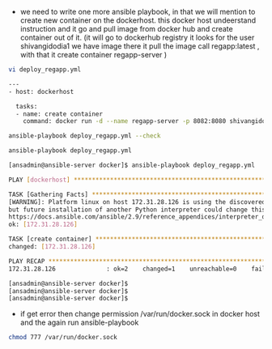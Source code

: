 - we need to write one more ansible playbook, in that we will mention to create new container on the dockerhost. this docker host undeerstand instruction and it go and pull image from docker hub and create container out of it.
(it will go to dockerhub registry it looks for the user shivangidodia1 we have image there it pull the image call regapp:latest , with that it create container regapp-server )

```sh
vi deploy_regapp.yml

---
- host: dockerhost

  tasks:
  - name: create container
    command: docker run -d --name regapp-server -p 8082:8080 shivangidodia1/regapp:latest
```
```sh
ansible-playbook deploy_regapp.yml --check
```

```sh
ansible-playbook deploy_regapp.yml

[ansadmin@ansible-server docker]$ ansible-playbook deploy_regapp.yml

PLAY [dockerhost] ***********************************************************************************************

TASK [Gathering Facts] ******************************************************************************************
[WARNING]: Platform linux on host 172.31.28.126 is using the discovered Python interpreter at /usr/bin/python,
but future installation of another Python interpreter could change this. See
https://docs.ansible.com/ansible/2.9/reference_appendices/interpreter_discovery.html for more information.
ok: [172.31.28.126]

TASK [create container] *****************************************************************************************
changed: [172.31.28.126]

PLAY RECAP ******************************************************************************************************
172.31.28.126              : ok=2    changed=1    unreachable=0    failed=0    skipped=0    rescued=0    ignored=0   

[ansadmin@ansible-server docker]$ 
[ansadmin@ansible-server docker]$ 
[ansadmin@ansible-server docker]$ 
```

- if get error then change permission /var/run/docker.sock in docker host and the again run ansible-playbook
```sh
chmod 777 /var/run/docker.sock
```
